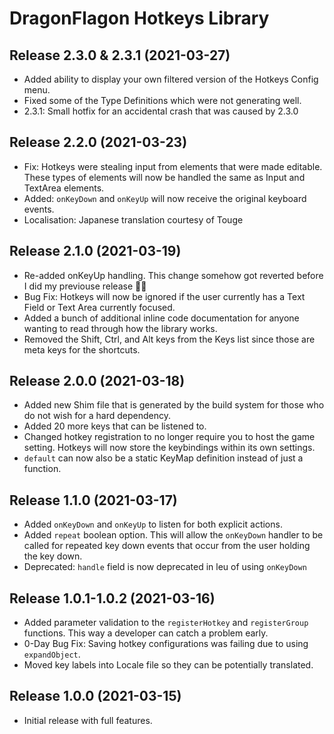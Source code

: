 # DragonFlagon Hotkeys Library

## Release 2.3.0 & 2.3.1 (2021-03-27)
- Added ability to display your own filtered version of the Hotkeys Config menu.
- Fixed some of the Type Definitions which were not generating well.
- 2.3.1: Small hotfix for an accidental crash that was caused by 2.3.0

## Release 2.2.0 (2021-03-23)
- Fix: Hotkeys were stealing input from elements that were made editable. These types of elements will now be handled the same as Input and TextArea elements.
- Added: `onKeyDown` and `onKeyUp` will now receive the original keyboard events.
- Localisation: Japanese translation courtesy of Touge

## Release 2.1.0 (2021-03-19)
- Re-added onKeyUp handling. This change somehow got reverted before I did my previouse release 🤦‍♂️
- Bug Fix: Hotkeys will now be ignored if the user currently has a Text Field or Text Area currently focused.
- Added a bunch of additional inline code documentation for anyone wanting to read through how the library works.
- Removed the Shift, Ctrl, and Alt keys from the Keys list since those are meta keys for the shortcuts.

## Release 2.0.0 (2021-03-18)
- Added new Shim file that is generated by the build system for those who do not wish for a hard dependency.
- Added 20 more keys that can be listened to.
- Changed hotkey registration to no longer require you to host the game setting. Hotkeys will now store the keybindings within its own settings.
- `default` can now also be a static KeyMap definition instead of just a function.

## Release 1.1.0 (2021-03-17)
- Added `onKeyDown` and `onKeyUp` to listen for both explicit actions.
- Added `repeat` boolean option. This will allow the `onKeyDown` handler to be called for repeated key down events that occur from the user holding the key down.
- Deprecated: `handle` field is now deprecated in leu of using `onKeyDown`

## Release 1.0.1-1.0.2 (2021-03-16)
- Added parameter validation to the `registerHotkey` and `registerGroup` functions. This way a developer can catch a problem early.
- 0-Day Bug Fix: Saving hotkey configurations was failing due to using `expandObject`.
- Moved key labels into Locale file so they can be potentially translated.

## Release 1.0.0 (2021-03-15)
- Initial release with full features.